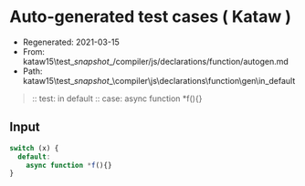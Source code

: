 # Auto-generated test cases ( Kataw )
- Regenerated: 2021-03-15
- From: kataw15\test\__snapshot__/compiler/js/declarations/function/autogen.md
- Path: kataw15\test\__snapshot__\compiler\js\declarations\function\gen\in_default
> :: test: in default
> :: case: async function *f(){}
## Input

`````js
switch (x) {
  default:
    async function *f(){}
}
`````
